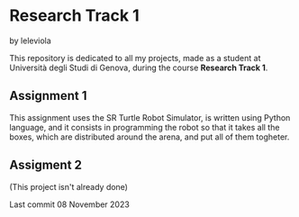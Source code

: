 # Research Track 1
by leleviola

This repository is dedicated to all my projects, made as a student at Università degli Studi di Genova, during the course **Research Track 1**.
## Assignment 1
This assignment uses the SR Turtle Robot Simulator, is written using Python language, and it consists in programming the robot so that it takes all the boxes, which are distributed around the arena, and put all of them togheter.

## Assigment 2
(This project isn't already done)

Last commit 08 November 2023

